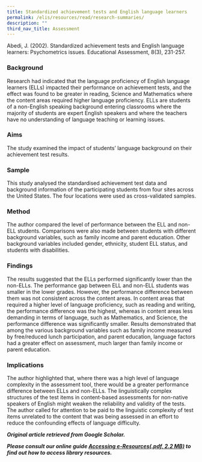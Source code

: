 ```yaml
---
title: Standardized achievement tests and English language learners
permalink: /elis/resources/read/research-summaries/
description: ""
third_nav_title: Assessment
---
```

Abedi, J. (2002). Standardized achievement tests and English language learners: Psychometrics issues. Educational Assessment, 8(3), 231-257.

### Background

Research had indicated that the language proficiency of English language learners (ELLs) impacted their performance on achievement tests, and the effect was found to be greater in reading, Science and Mathematics where the content areas required higher language proficiency. ELLs are students of a non-English speaking background entering classrooms where the majority of students are expert English speakers and where the teachers have no understanding of language teaching or learning issues.

### Aims

The study examined the impact of students’ language background on their achievement test results.

### Sample

This study analysed the standardised achievement test data and background information of the participating students from four sites across the United States. The four locations were used as cross-validated samples.

### Method

The author compared the level of performance between the ELL and non-ELL students. Comparisons were also made between students with different background variables, such as family income and parent education. Other background variables included gender, ethnicity, student ELL status, and students with disabilities.

### Findings

The results suggested that the ELLs performed significantly lower than the non-ELLs. The performance gap between ELL and non-ELL students was smaller in the lower grades. However, the performance difference between them was not consistent across the content areas. In content areas that required a higher level of language proficiency, such as reading and writing, the performance difference was the highest, whereas in content areas less demanding in terms of language, such as Mathematics, and Science, the performance difference was significantly smaller. Results demonstrated that among the various background variables such as family income measured by free/reduced lunch participation, and parent education, language factors had a greater effect on assessment, much larger than family income or parent education.

### Implications

The author highlighted that, where there was a high level of language complexity in the assessment tool, there would be a greater performance difference between ELLs and non-ELLs. The linguistically complex structures of the test items in content-based assessments for non-native speakers of English might weaken the reliability and validity of the tests. The author called for attention to be paid to the linguistic complexity of test items unrelated to the content that was being assessed in an effort to reduce the confounding effects of language difficulty.


_**Original article retrieved from Google Scholar.**_  

**_Please consult our online guide [Accessing e-Resources(.pdf, 2.2 MB)](https://academyofsingaporeteachers-moe-edu-sg-admin.cwp.sg/elis/resources/read/research-summaries/assessment/18e45074-6b1b-4ac7-811f-1a8da16c4f81 "Accessing e-Resources") to find out how to access library resources._**